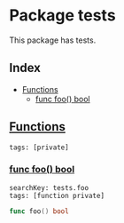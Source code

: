 # Package tests

This package has tests. 

## Index

* [Functions](#func)
    * [func foo() bool](#foo)


## <a id="func" href="#func">Functions</a>

```
tags: [private]
```

### <a id="foo" href="#foo">func foo() bool</a>

```
searchKey: tests.foo
tags: [function private]
```

```Go
func foo() bool
```

